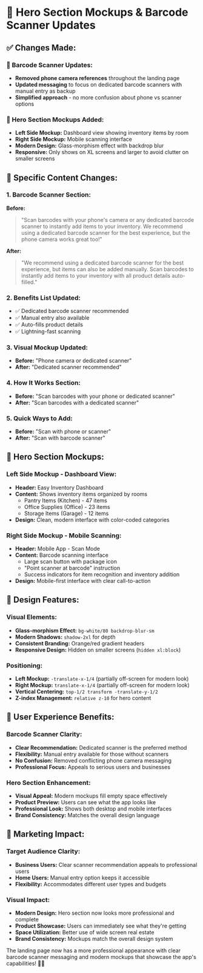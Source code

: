 # 🎨 Hero Section Mockups & Barcode Scanner Updates

## **✅ Changes Made:**

### **📱 Barcode Scanner Updates:**
- **Removed phone camera references** throughout the landing page
- **Updated messaging** to focus on dedicated barcode scanners with manual entry as backup
- **Simplified approach** - no more confusion about phone vs scanner options

### **🎨 Hero Section Mockups Added:**
- **Left Side Mockup:** Dashboard view showing inventory items by room
- **Right Side Mockup:** Mobile scanning interface
- **Modern Design:** Glass-morphism effect with backdrop blur
- **Responsive:** Only shows on XL screens and larger to avoid clutter on smaller screens

## **📝 Specific Content Changes:**

### **1. Barcode Scanner Section:**
**Before:**
> "Scan barcodes with your phone's camera or any dedicated barcode scanner to instantly add items to your inventory. We recommend using a dedicated barcode scanner for the best experience, but the phone camera works great too!"

**After:**
> "We recommend using a dedicated barcode scanner for the best experience, but items can also be added manually. Scan barcodes to instantly add items to your inventory with all product details auto-filled."

### **2. Benefits List Updated:**
- ✅ Dedicated barcode scanner recommended
- ✅ Manual entry also available
- ✅ Auto-fills product details
- ✅ Lightning-fast scanning

### **3. Visual Mockup Updated:**
- **Before:** "Phone camera or dedicated scanner"
- **After:** "Dedicated scanner recommended"

### **4. How It Works Section:**
- **Before:** "Scan barcodes with your phone or dedicated scanner"
- **After:** "Scan barcodes with a dedicated scanner"

### **5. Quick Ways to Add:**
- **Before:** "Scan with phone or scanner"
- **After:** "Scan with barcode scanner"

## **🎨 Hero Section Mockups:**

### **Left Side Mockup - Dashboard View:**
- **Header:** Easy Inventory Dashboard
- **Content:** Shows inventory items organized by rooms
  - Pantry Items (Kitchen) - 47 items
  - Office Supplies (Office) - 23 items
  - Storage Items (Garage) - 12 items
- **Design:** Clean, modern interface with color-coded categories

### **Right Side Mockup - Mobile Scanning:**
- **Header:** Mobile App - Scan Mode
- **Content:** Barcode scanning interface
  - Large scan button with package icon
  - "Point scanner at barcode" instruction
  - Success indicators for item recognition and inventory addition
- **Design:** Mobile-first interface with clear call-to-action

## **🎯 Design Features:**

### **Visual Elements:**
- **Glass-morphism Effect:** `bg-white/80 backdrop-blur-sm`
- **Modern Shadows:** `shadow-2xl` for depth
- **Consistent Branding:** Orange/red gradient headers
- **Responsive Design:** Hidden on smaller screens (`hidden xl:block`)

### **Positioning:**
- **Left Mockup:** `-translate-x-1/4` (partially off-screen for modern look)
- **Right Mockup:** `translate-x-1/4` (partially off-screen for modern look)
- **Vertical Centering:** `top-1/2 transform -translate-y-1/2`
- **Z-index Management:** `relative z-10` for hero content

## **📱 User Experience Benefits:**

### **Barcode Scanner Clarity:**
- **Clear Recommendation:** Dedicated scanner is the preferred method
- **Flexibility:** Manual entry available for those without scanners
- **No Confusion:** Removed conflicting phone camera messaging
- **Professional Focus:** Appeals to serious users and businesses

### **Hero Section Enhancement:**
- **Visual Appeal:** Modern mockups fill empty space effectively
- **Product Preview:** Users can see what the app looks like
- **Professional Look:** Shows both desktop and mobile interfaces
- **Brand Consistency:** Matches the overall design language

## **🚀 Marketing Impact:**

### **Target Audience Clarity:**
- **Business Users:** Clear scanner recommendation appeals to professional users
- **Home Users:** Manual entry option keeps it accessible
- **Flexibility:** Accommodates different user types and budgets

### **Visual Impact:**
- **Modern Design:** Hero section now looks more professional and complete
- **Product Showcase:** Users can immediately see what they're getting
- **Space Utilization:** Better use of wide screen real estate
- **Brand Consistency:** Mockups match the overall design system

The landing page now has a more professional appearance with clear barcode scanner messaging and modern mockups that showcase the app's capabilities! 🎨✨
